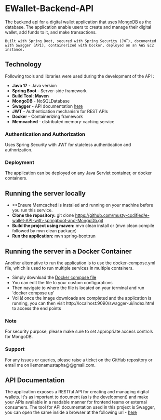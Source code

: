 # EWallet-Backend-API
The backend api for a digital wallet application that uses MongoDB as the database.
The application enable users to create and manage their digital wallet, add funds to it, and make transactions.


`Built with Spring Boot, secured with Spring Security (JWT), documented with Swagger (API),
containerized with Docker, deployed on an AWS EC2 instance.`

## Technology ##
Following tools and libraries were used during the development of the API :
- **Java 17** - Java version
- **Spring Boot** - Server-side framework
- **Build Tool: Maven**
- **MongoDB** - NoSQLDatabase
- **Swagger** - API documentation [here](http://localhost:9090/swagger-ui/index.html#/)
- **JWT** - Authentication mechanism for REST APIs
- **Docker** - Containerizing framework
- **Memcached** - distributed memory-caching service


### Authentication and Authorization
Uses Spring Security with JWT for stateless authentication and authorization.

### Deployment
The application can be deployed on any Java Servlet container, or docker containers.

## Running the server locally ##
* **Ensure Memcached is installed and running on your machine before you run this service.
* **Clone the repository:** git clone https://github.com/musty-codified/e-wallet-API-with-springboot-and-MongoDb.git
* **Build the project using maven:** mvn clean install or (mvn clean compile followed by mvn clean package)
* **Run the application:** mvn spring-boot:run


## Running the server in a Docker Container ##
Another alternative to run the application is to use the docker-compose.yml file, which is used to run multiple services in multiple containers.
* Simply download the [Docker compose file](https://github.com/musty-codified/e-Wallet-API-with-Springboot-and-MongoDB/blob/main/docker-compose.yml)
* You can edit the file to your custom configurations
* Then navigate to where the file is located on your terminal and run 'docker compose up'
* Voilà! once the image downloads are completed and the application is running, you can then visit http://localhost:9090/swagger-ui/index.html to access the end points

### Note
For security purpose, please make sure to set appropriate access controls for MongoDB.

### Support
For any issues or queries, please raise a ticket on the GitHub repository or email me on ilemonamustapha@@gmail.com.

## API Documentation ##
The application exposes a RESTful API for creating and managing digital wallets.
It's as important to document (as is the development) and make your APIs available in a readable manner for frontend teams or external consumers.
The tool for API documentation used in this project is Swagger, you can open the same inside a browser at the following url - [here](http://localhost:9090/swagger-ui/index.html#/)






